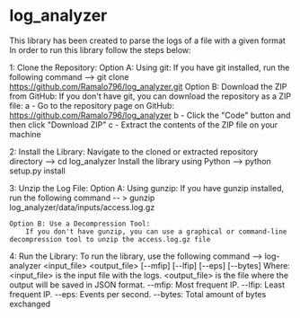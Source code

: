 # log_analyzer

This library has been created to parse the logs of a file with a given format
In order to run this library follow the steps below:

1: Clone the Repository:
	Option A: Using git:
       		If you have git installed, run the following command --> git clone https://github.com/Ramalo796/log_analyzer.git
	Option B: Download the ZIP from GitHub:
        	If you don't have git, you can download the repository as a ZIP file:
            		a - Go to the repository page on GitHub: https://github.com/Ramalo796/log_analyzer
            		b - Click the "Code" button and then click "Download ZIP"
            		c - Extract the contents of the ZIP file on your machine

2: Install the Library:
	Navigate to the cloned or extracted repository directory --> cd log_analyzer
 	Install the library using Python --> python setup.py install

3: Unzip the Log File:
	Option A: Using gunzip:
 		If you have gunzip installed, run the following command -- > gunzip log_analyzer/data/inputs/access.log.gz

	Option B: Use a Decompression Tool:
 		If you don't have gunzip, you can use a graphical or command-line decompression tool to unzip the access.log.gz file


4: Run the Library:
	To run the library, use the following command --> log-analyzer <input_file> <output_file> [--mfip] [--lfip] [--eps] [--bytes]
		Where:	<input_file> is the input file with the logs.
				<output_file> is the file where the output will be saved in JSON format.
				--mfip: Most frequent IP.
				--lfip: Least frequent IP.
				--eps: Events per second.
				--bytes: Total amount of bytes exchanged


